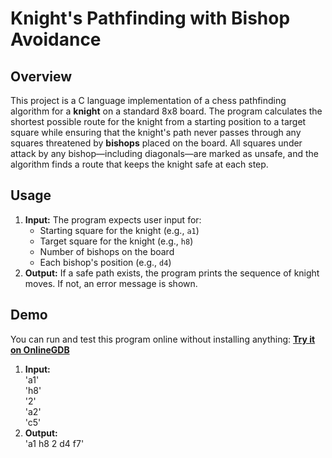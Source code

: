 # Knight's Pathfinding with Bishop Avoidance

## Overview

This project is a C language implementation of a chess pathfinding algorithm for a **knight** on a standard 8x8 board. The program calculates the shortest possible route for the knight from a starting position to a target square while ensuring that the knight's path never passes through any squares threatened by **bishops** placed on the board. All squares under attack by any bishop—including diagonals—are marked as unsafe, and the algorithm finds a route that keeps the knight safe at each step.


## Usage

1. **Input:** The program expects user input for:
   - Starting square for the knight (e.g., `a1`)
   - Target square for the knight (e.g., `h8`)
   - Number of bishops on the board
   - Each bishop's position (e.g., `d4`)
2. **Output:** If a safe path exists, the program prints the sequence of knight moves. If not, an error message is shown.

## Demo
You can run and test this program online without installing anything:
**[Try it on OnlineGDB](https://onlinegdb.com/uu5Mfnm6c)**

1. **Input:**<br>
'a1'<br> 'h8'<br> '2'<br> 'a2'<br> 'c5'
2. **Output:** <br>
'a1 h8 2 d4 f7'
